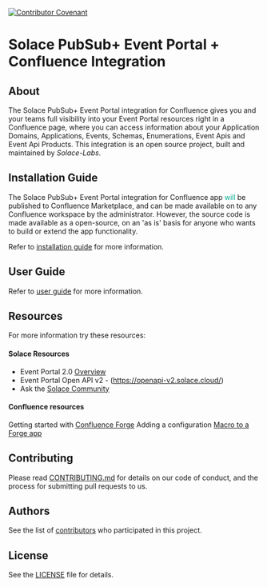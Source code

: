 [![Contributor Covenant](https://img.shields.io/badge/Contributor%20Covenant-v2.0%20adopted-ff69b4.svg)](CODE_OF_CONDUCT.md)

# Solace PubSub+ Event Portal + Confluence Integration

## About

The Solace PubSub+ Event Portal integration for Confluence gives you and your teams full visibility into your Event Portal resources right in a Confluence page, where you can access information about your Application Domains, Applications, Events, Schemas, Enumerations, Event Apis and Event Api Products. This integration is an open source project, built and maintained by _Solace-Labs_.

## Installation Guide

The Solace PubSub+ Event Portal integration for Confluence app <font color='#00ad93'>will</font> be published to Confluence Marketplace, and can be made available on to any Confluence workspace by the administrator. However, the source code is made available as a open-source, on an 'as is' basis for anyone who wants to build or extend the app functionality. 

Refer to [installation guide](guides/installation-guide.md) for more information.

## User Guide

Refer to [user guide](guides/user-guide.md) for more information.

## Resources

For more information try these resources:

#### Solace Resources
- Event Portal 2.0 [Overview](https://docs.solace.com/Cloud/Event-Portal/event-portal-overview.htm)
- Event Portal Open API v2 - (https://openapi-v2.solace.cloud/)
- Ask the [Solace Community](https://solace.community)

#### Confluence resources
Getting started with [Confluence Forge](https://developer.atlassian.com/cloud/confluence/getting-started-with-forge)
Adding a configuration [Macro to a Forge app](https://developer.atlassian.com/platform/forge/add-configuration-to-a-macro/)
## Contributing

Please read [CONTRIBUTING.md](CONTRIBUTING.md) for details on our code of conduct, and the process for submitting pull requests to us.

## Authors

See the list of [contributors](https://github.com/solacecommunity/<github-repo>/graphs/contributors) who participated in this project.

## License

See the [LICENSE](LICENSE) file for details.
